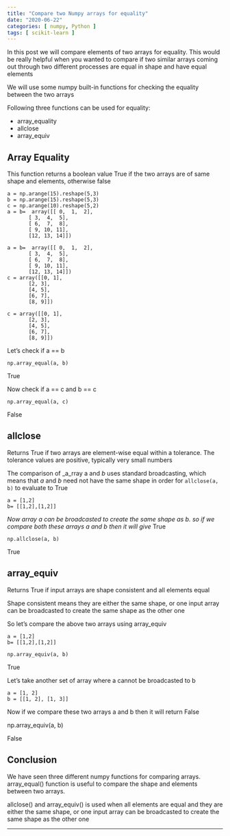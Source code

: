```yaml
---
title: "Compare two Numpy arrays for equality"
date: "2020-06-22"
categories: [ numpy, Python ]
tags: [ scikit-learn ]
---
```

In this post we will compare elements of two arrays for equality. This would be really helpful when you wanted to compare if two similar arrays coming out through two different processes are equal in shape and have equal elements

We will use some numpy built-in functions for checking the equality between the two arrays

Following three functions can be used for equality:

*   array_equality
*   allclose
*   array_equiv

## **Array Equality**

This function returns a boolean value True if the two arrays are of same shape and elements, otherwise false

```
a = np.arange(15).reshape(5,3)
b = np.arange(15).reshape(5,3)
c = np.arange(10).reshape(5,2)
a = b=  array([[ 0,  1,  2],
       [ 3,  4,  5],
       [ 6,  7,  8],
       [ 9, 10, 11],
       [12, 13, 14]])
```

```
a = b=  array([[ 0,  1,  2],
       [ 3,  4,  5],
       [ 6,  7,  8],
       [ 9, 10, 11],
       [12, 13, 14]])
c = array([[0, 1],
       [2, 3],
       [4, 5],
       [6, 7],
       [8, 9]])
```

```
c = array([[0, 1],
       [2, 3],
       [4, 5],
       [6, 7],
       [8, 9]])
```

Let’s check if a == b

```
np.array_equal(a, b)
```

True

Now check if a == c and b == c
```
np.array_equal(a, c)
```

False

## **allclose**

Returns True if two arrays are element-wise equal within a tolerance. The tolerance values are positive, typically very small numbers

The comparison of _a_rray a and _b_ uses standard broadcasting, which means that _a_ and _b_ need not have the same shape in order for `allclose(a, b)` to evaluate to True

```
a = [1,2]
b= [[1,2],[1,2]]
```

_Now array a can be broadcasted to create the same shape as b. so if we compare both these arrays a and b then it will give_ True

```
np.allclose(a, b)
```

True

## **array_equiv**

Returns True if input arrays are shape consistent and all elements equal

Shape consistent means they are either the same shape, or one input array can be broadcasted to create the same shape as the other one

So let’s compare the above two arrays using array_equiv

```
a = [1,2]
b= [[1,2],[1,2]]
```

```
np.array_equiv(a, b)
```

True

Let’s take another set of array where a cannot be broadcasted to b

```
a = [1, 2]
b = [[1, 2], [1, 3]]
```

Now if we compare these two arrays a and b then it will return False

np.array_equiv(a, b)

False

## **Conclusion**

We have seen three different numpy functions for comparing arrays. array_equal() function is useful to compare the shape and elements between two arrays.

allclose() and array_equiv() is used when all elements are equal and they are either the same shape, or one input array can be broadcasted to create the same shape as the other one

* * *